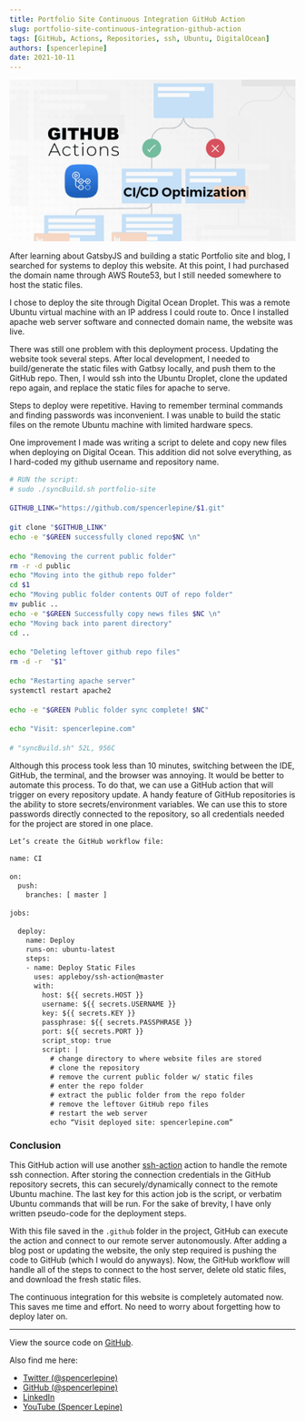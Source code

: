 ```yaml
---
title: Portfolio Site Continuous Integration GitHub Action
slug: portfolio-site-continuous-integration-github-action
tags: [GitHub, Actions, Repositories, ssh, Ubuntu, DigitalOcean]
authors: [spencerlepine]
date: 2021-10-11
---
```


![Blog Post Thumbnail](./thumbnail.jpg)

After learning about GatsbyJS and building a static Portfolio site and blog, I searched for systems to deploy this website. At this point, I had purchased the domain name through AWS Route53, but I still needed somewhere to host the static files.

I chose to deploy the site through Digital Ocean Droplet. This was a remote Ubuntu virtual machine with an IP address I could route to. Once I installed apache web server software and connected domain name, the website was live.

There was still one problem with this deployment process. Updating the website took several steps. After local development, I needed to build/generate the static files with Gatbsy locally, and push them to the GitHub repo. Then, I would ssh into the Ubuntu Droplet, clone the updated repo again, and replace the static files for apache to serve.

Steps to deploy were repetitive. Having to remember terminal commands and finding passwords was inconvenient. I was unable to build the static files on the remote Ubuntu machine with limited hardware specs.

One improvement I made was writing a script to delete and copy new files when deploying on Digital Ocean. This addition did not solve everything, as I hard-coded my github username and repository name.

```sh
# RUN the script:
# sudo ./syncBuild.sh portfolio-site

GITHUB_LINK="https://github.com/spencerlepine/$1.git"

git clone "$GITHUB_LINK"
echo -e "$GREEN successfully cloned repo$NC \n"

echo "Removing the current public folder"
rm -r -d public
echo "Moving into the github repo folder"
cd $1
echo "Moving public folder contents OUT of repo folder"
mv public ..
echo -e "$GREEN Successfully copy news files $NC \n"
echo "Moving back into parent directory"
cd ..

echo "Deleting leftover github repo files"
rm -d -r  "$1"

echo "Restarting apache server"
systemctl restart apache2

echo -e "$GREEN Public folder sync complete! $NC"

echo "Visit: spencerlepine.com"

# "syncBuild.sh" 52L, 956C
```
Although this process took less than 10 minutes, switching between the IDE, GitHub, the terminal, and the browser was annoying. It would be better to automate this process. To do that, we can use a GitHub action that will trigger on every repository update. A handy feature of GitHub repositories is the ability to store secrets/environment variables. We can use this to store passwords directly connected to the repository, so all credentials needed for the project are stored in one place.

	Let’s create the GitHub workflow file:
```
name: CI

on:
  push:
    branches: [ master ]

jobs:

  deploy:
    name: Deploy
    runs-on: ubuntu-latest
    steps:
    - name: Deploy Static Files
      uses: appleboy/ssh-action@master
      with:
        host: ${{ secrets.HOST }}
        username: ${{ secrets.USERNAME }}
        key: ${{ secrets.KEY }}
        passphrase: ${{ secrets.PASSPHRASE }}
        port: ${{ secrets.PORT }}
        script_stop: true
        script: |
          # change directory to where website files are stored
          # clone the repository
          # remove the current public folder w/ static files
          # enter the repo folder
          # extract the public folder from the repo folder
          # remove the leftover GitHub repo files
          # restart the web server
          echo “Visit deployed site: spencerlepine.com”
```

### Conclusion
This GitHub action will use another [ssh-action](https://github.com/appleboy/ssh-action) action to handle the remote ssh connection. After storing the connection credentials in the GitHub repository secrets, this can securely/dynamically connect to the remote Ubuntu machine. The last key for this action job is the script, or verbatim Ubuntu commands that will be run. For the sake of brevity, I have only written pseudo-code for the deployment steps.

With this file saved in the `.github` folder in the project,  GitHub can execute the action and connect to our remote server autonomously. After adding a blog post or updating the website, the only step required is pushing the code to GitHub (which I would do anyways). Now, the GitHub workflow will handle all of the steps to connect to the host server, delete old static files, and download the fresh static files.

The continuous integration for this website is completely automated now. This saves me time and effort. No need to worry about forgetting how to deploy later on.

---

View the source code on [GitHub](https://github.com/spencerlepine/spencerlepine.com).

Also find me here:
* [Twitter (@spencerlepine)](https://twitter.com/SpencerLepine)
* [GitHub (@spencerlepine)](https://github.com/spencerlepine)
* [LinkedIn](https://www.linkedin.com/in/spencer-lepine/)
* [YouTube (Spencer Lepine)](https://www.youtube.com/channel/UCBL6vAHJZqUlyJp-rcFU55Q)
